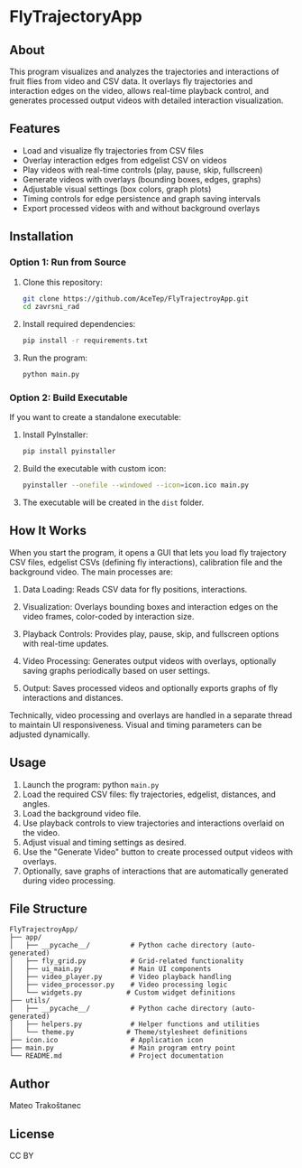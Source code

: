 # FlyTrajectoryApp

## About
This program visualizes and analyzes the trajectories and interactions of fruit flies from video and CSV data. It overlays fly trajectories and interaction edges on the video, allows real-time playback control, and generates processed output videos with detailed interaction visualization.

## Features
- Load and visualize fly trajectories from CSV files
- Overlay interaction edges from edgelist CSV on videos
- Play videos with real-time controls (play, pause, skip, fullscreen)
- Generate videos with overlays (bounding boxes, edges, graphs)
- Adjustable visual settings (box colors, graph plots)
- Timing controls for edge persistence and graph saving intervals
- Export processed videos with and without background overlays


## Installation

### Option 1: Run from Source
1. Clone this repository:
   ```bash
   git clone https://github.com/AceTep/FlyTrajectroyApp.git
   cd zavrsni_rad
   ```

2. Install required dependencies:
   ```bash
   pip install -r requirements.txt
   ```

3. Run the program:
   ```bash
   python main.py
   ```

### Option 2: Build Executable
If you want to create a standalone executable:

1. Install PyInstaller:
   ```bash
   pip install pyinstaller
   ```

2. Build the executable with custom icon:
   ```bash
   pyinstaller --onefile --windowed --icon=icon.ico main.py
   ```

3. The executable will be created in the `dist` folder.

## How It Works
When you start the program, it opens a GUI that lets you load fly trajectory CSV files, edgelist CSVs (defining fly interactions), calibration file and the background video. The main processes are:

1. Data Loading: Reads CSV data for fly positions, interactions.

2. Visualization: Overlays bounding boxes and interaction edges on the video frames, color-coded by interaction size.

3. Playback Controls: Provides play, pause, skip, and fullscreen options with real-time updates.

4. Video Processing: Generates output videos with overlays, optionally saving graphs periodically based on user settings.

5. Output: Saves processed videos and optionally exports graphs of fly interactions and distances.

Technically, video processing and overlays are handled in a separate thread to maintain UI responsiveness. Visual and timing parameters can be adjusted dynamically.

## Usage
1. Launch the program: python `main.py` 
2. Load the required CSV files: fly trajectories, edgelist, distances, and angles.
3. Load the background video file.
4. Use playback controls to view trajectories and interactions overlaid on the video.
5. Adjust visual and timing settings as desired.
6. Use the "Generate Video" button to create processed output videos with overlays.
7. Optionally, save graphs of interactions that are automatically generated during video processing.

## File Structure
```
FlyTrajectroyApp/
├── app/
│   ├── __pycache__/          # Python cache directory (auto-generated)
│   ├── fly_grid.py           # Grid-related functionality
│   ├── ui_main.py            # Main UI components
│   ├── video_player.py       # Video playback handling
│   ├── video_processor.py    # Video processing logic
│   └── widgets.py           # Custom widget definitions
├── utils/
│   ├── __pycache__/          # Python cache directory (auto-generated)
│   ├── helpers.py            # Helper functions and utilities
│   └── theme.py             # Theme/stylesheet definitions
├── icon.ico                  # Application icon
├── main.py                   # Main program entry point
└── README.md                 # Project documentation
```


## Author
Mateo Trakoštanec

## License
CC BY
